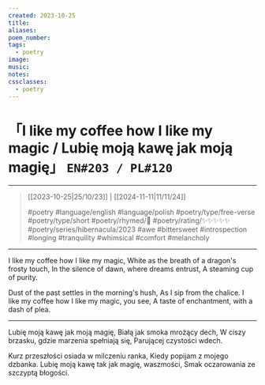 ```yaml
---
created: 2023-10-25
title:
aliases:
poem_number:
tags:
  - poetry
image:
music:
notes:
cssclasses:
  - poetry
---
```

# 「I like my coffee how I like my magic / Lubię moją kawę jak moją magię」 `EN#203 / PL#120`

---

> [[2023-10-25|25/10/23]] | [[2024-11-11|11/11/24]]
> 
> #poetry 
> #language/english  #language/polish 
> #poetry/type/free-verse #poetry/type/short 
> #poetry/rhymed/🔴 
> #poetry/rating/✨✨✨✨✨ 
> #poetry/series/hibernacula/2023 #awe #bittersweet #introspection #longing #tranquility #whimsical #comfort #melancholy

---

I like my coffee how I like my magic,
White as the breath of a dragon's frosty touch,
In the silence of dawn, where dreams entrust,
A steaming cup of purity.

Dust of the past settles in the morning's hush,
As I sip from the chalice.
I like my coffee how I like my magic, you see,
A taste of enchantment, with a dash of plea.

---

Lubię moją kawę jak moją magię,
Białą jak smoka mrożący dech,
W ciszy brzasku, gdzie marzenia spełniają się,
Parującej czystości wdech.

Kurz przeszłości osiada w milczeniu ranka,
Kiedy popijam z mojego dzbanka.
Lubię moją kawę tak jak magię, waszmości,
Smak oczarowania ze szczyptą błogości.